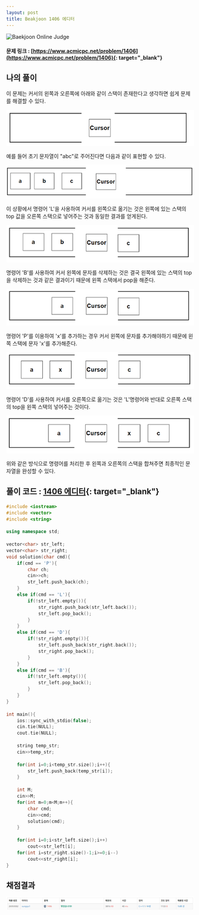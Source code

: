 ```yaml
---
layout: post
title: Beakjoon 1406 에디터
---
```


![Baekjoon Online Judge](https://onlinejudgeimages.s3-ap-northeast-1.amazonaws.com/images/boj-og-1200.png)

#### 문제 링크 : [https://www.acmicpc.net/problem/1406](https://www.acmicpc.net/problem/1406){: target="_blank"}


## 나의 풀이   
이 문제는 커서의 왼쪽과 오른쪽에 아래와 같이 스택이 존재한다고 생각하면 쉽게 문제를 해결할 수 있다.    
                     
![stack](\algorithm\img\1406_img1.PNG)             
                    
예를 들어 초기 문자열이 "abc"로 주어진다면 다음과 같이 표현할 수 있다.  
                     
![abc](\algorithm\img\1406_img2.PNG)                
                    
이 상황에서 명령어 'L'을 사용하여 커서를 왼쪽으로 옮기는 것은 왼쪽에 있는 스택의 top 값을 오른쪽 스택으로 넣어주는 것과 동일한 결과를 얻게된다.     
                  
![L](\algorithm\img\1406_img3.PNG)                   
                          
명령어 'B'를 사용하여 커서 왼쪽에 문자를 삭제하는 것은 결국 왼쪽에 있는 스택의 top을 삭제하는 것과 같은 결과이기 때문에 왼쪽 스택에서 pop을 해준다.    
                          
![B](\algorithm\img\1406_img4.PNG)     
                        
명령어 'P'를 이용하여 'x'를 추가하는 경우 커서 왼쪽에 문자를 추가해야하기 때문에 왼쪽 스택에 문자 'x'를 추가해준다.                
                       
![P_x](\algorithm\img\1406_img5.PNG)                  
                        
명령어 'D'를 사용하여 커서를 오른쪽으로 옮기는 것은 'L'명령어와 반대로 오른쪽 스택의 top을 왼쪽 스택의 넣어주는 것이다.     
                       
![D](\algorithm\img\1406_img6.PNG)                    
                          
위와 같은 방식으로 명령어를 처리한 후 왼쪽과 오른쪽의 스택을 합쳐주면 최종적인 문자열을 완성할 수 있다.                     

## 풀이 코드 : [1406 에디터](https://github.com/sun-pyo/algorithm/blob/main/Beakjoon/1406.cpp){: target="_blank"}

```c++
#include <iostream>
#include <vector>
#include <string>

using namespace std;

vector<char> str_left;
vector<char> str_right;
void solution(char cmd){
    if(cmd == 'P'){
        char ch;
        cin>>ch;
        str_left.push_back(ch);
    }
    else if(cmd == 'L'){
        if(!str_left.empty()){
            str_right.push_back(str_left.back());
            str_left.pop_back();
        } 
    }
    else if(cmd == 'D'){
        if(!str_right.empty()){
            str_left.push_back(str_right.back());
            str_right.pop_back();
        }
    }
    else if(cmd == 'B'){
        if(!str_left.empty()){
            str_left.pop_back();
        }
    }
}

int main(){
    ios::sync_with_stdio(false);
    cin.tie(NULL);
    cout.tie(NULL);

    string temp_str;
    cin>>temp_str;

    for(int i=0;i<temp_str.size();i++){
        str_left.push_back(temp_str[i]);
    }

    int M;
    cin>>M;
    for(int m=0;m<M;m++){
        char cmd;
        cin>>cmd;
        solution(cmd);
    }

    for(int i=0;i<str_left.size();i++)
        cout<<str_left[i];
    for(int i=str_right.size()-1;i>=0;i--)
        cout<<str_right[i];
}
```


## 채점결과
![49993](\algorithm\img\beakjoon_1406.PNG)
